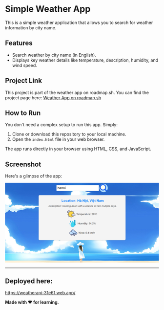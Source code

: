 # Simple Weather App

This is a simple weather application that allows you to search for weather information by city name.

## Features

* Search weather by city name (in English).
* Displays key weather details like temperature, description, humidity, and wind speed.

## Project Link

This project is part of the weather app on roadmap.sh. You can find the project page here:
[Weather App on roadmap.sh](https://roadmap.sh/projects/weather-app)

## How to Run

You don't need a complex setup to run this app. Simply:

1.  Clone or download this repository to your local machine.
2.  Open the `index.html` file in your web browser.

The app runs directly in your browser using HTML, CSS, and JavaScript.

## Screenshot

Here's a glimpse of the app:

![Weather App Screenshot](./images/screenshot.png)

---

## Deployed here:
https://weatherapi-31e61.web.app/

**Made with ❤️ for learning.**